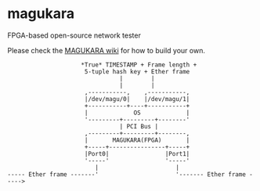 # magukara

FPGA-based open-source network tester

Please check the [MAGUKARA wiki](/Murailab-arch/magukara/wiki) for how to build your own.


  
                          
                         *True* TIMESTAMP + Frame length +
                          5-tuple hash key + Ether frame
                                    |        |
                                    |        |
                          ,-----------,    ,-----------,
                          |/dev/magu/0|    |/dev/magu/1|
                          +-----------+----+-----------+
                          |             OS             |
                          '---------+---------+--------'
                                    | PCI Bus |
                          ,---------+---------+--------,
                          |       MAGUKARA(FPGA)       |
                          +-----+----------------+-----+
                          |Port0|                |Port1|
                          '-----'                '-----'
                             |                      |
    ----- Ether frame -------'                      '------- Ether frame ----->
     
     
     
